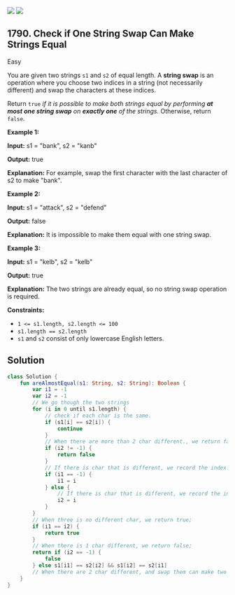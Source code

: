 [![](https://img.shields.io/github/stars/javadev/LeetCode-in-Kotlin?label=Stars&style=flat-square)](https://github.com/javadev/LeetCode-in-Kotlin)
[![](https://img.shields.io/github/forks/javadev/LeetCode-in-Kotlin?label=Fork%20me%20on%20GitHub%20&style=flat-square)](https://github.com/javadev/LeetCode-in-Kotlin/fork)

## 1790\. Check if One String Swap Can Make Strings Equal

Easy

You are given two strings `s1` and `s2` of equal length. A **string swap** is an operation where you choose two indices in a string (not necessarily different) and swap the characters at these indices.

Return `true` _if it is possible to make both strings equal by performing **at most one string swap** on **exactly one** of the strings._ Otherwise, return `false`.

**Example 1:**

**Input:** s1 = "bank", s2 = "kanb"

**Output:** true

**Explanation:** For example, swap the first character with the last character of s2 to make "bank". 

**Example 2:**

**Input:** s1 = "attack", s2 = "defend"

**Output:** false

**Explanation:** It is impossible to make them equal with one string swap. 

**Example 3:**

**Input:** s1 = "kelb", s2 = "kelb"

**Output:** true

**Explanation:** The two strings are already equal, so no string swap operation is required. 

**Constraints:**

*   `1 <= s1.length, s2.length <= 100`
*   `s1.length == s2.length`
*   `s1` and `s2` consist of only lowercase English letters.

## Solution

```kotlin
class Solution {
    fun areAlmostEqual(s1: String, s2: String): Boolean {
        var i1 = -1
        var i2 = -1
        // We go though the two strings
        for (i in 0 until s1.length) {
            // check if each char is the same.
            if (s1[i] == s2[i]) {
                continue
            }
            // When there are more than 2 char different., we return false;
            if (i2 != -1) {
                return false
            }
            // If there is char that is different, we record the index.
            if (i1 == -1) {
                i1 = i
            } else {
                // If there is char that is different, we record the index.
                i2 = i
            }
        }
        // When three is no different char, we return true;
        if (i1 == i2) {
            return true
        }
        // When there is 1 char different, we return false;
        return if (i2 == -1) {
            false
        } else s1[i1] == s2[i2] && s1[i2] == s2[i1]
        // When there are 2 char different, and swap them can make two string equal, we return true;
    }
}
```